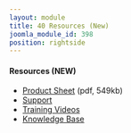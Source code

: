 ```yaml
---
layout: module
title: 40 Resources (New)
joomla_module_id: 398
position: rightside
---
```

<h4>Resources (NEW)</h4>
<ul class="joomla-nav arrow-nav">
<li><a href="/pdf/TC40-Product-Sheet.pdf">Product Sheet</a> (pdf, 549kb)</li>
<li><a href="http://tc40.newtek.com/index.php/tricaster40supportpage">Support</a></li>
<li><a href="http://tc40.newtek.com/index.php/tricaster40training">Training Videos</a></li>
<li><a href="http://tc40.newtek.com/index.php/knowledgebase">Knowledge Base</a></li>
</ul>
